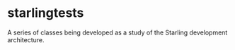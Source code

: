 starlingtests
=============

A series of classes being developed as a study of the Starling development architecture.